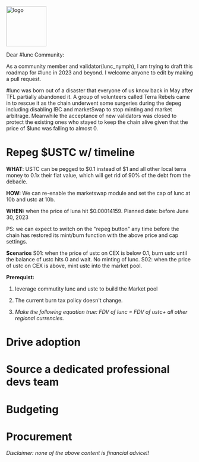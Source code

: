  <img width="108" alt="logo" src="https://user-images.githubusercontent.com/116828797/209113042-f1244953-6853-4b70-b1d0-0d993ca16c65.png">

Dear #lunc Community:
	
As a community member and validator(lunc_nymph), I am trying to draft this roadmap for #lunc in 2023 and beyond. I welcome anyone to edit by making a pull request.
	
#lunc was born out of a disaster that everyone of us know back in May after TFL partially abandoned it. A group of volunteers called Terra Rebels came in to rescue it as the chain underwent some surgeries during the depeg including disabling IBC and marketSwap to stop minting and market arbitrage. Meanwhile the acceptance of new validators was closed to protect the existing ones who stayed to keep the chain alive given that the price of $lunc was falling to almost 0. 


# Repeg $USTC w/ timeline

**WHAT**: USTC can be pegged to $0.1 instead of $1 and all other local terra money to 0.1x their fiat value, which will get rid of 90% of the debt from the debacle.

**HOW:** We can re-enable the marketswap module and set the cap of lunc at 10b and ustc at 10b.

**WHEN:** when the price of luna hit $0.00014159. Planned date: before June 30, 2023


PS: we can expect to switch on the "repeg button" any time before the chain has restored its mint/burn function with the above price and cap settings.

**Scenarios**
S01: when the price of ustc on CEX is below 0.1, burn ustc until the balance of ustc hits 0 and wait. No minting of lunc.
S02: when the price of ustc on CEX is above, mint ustc into the market pool.

**Prerequist:** 
1. leverage commutity lunc and ustc to build the Market pool

2. The current burn tax policy doesn't change.

3. _Make the following equation true: FDV of lunc = FDV of ustc+ all other regional currencies._






# Drive adoption
# Source a dedicated professional devs team
# Budgeting
# Procurement

_Disclaimer: none of the above content is financial advice!!_
